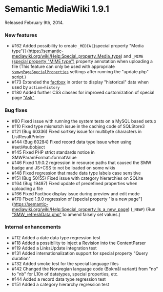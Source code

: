 # Semantic MediaWiki 1.9.1

Released February 9th, 2014.

### New features

* #162 Added possibility to create `_MEDIA` [(special property "Media type")] (https://semantic-mediawiki.org/wiki/Help:Special_property_Media_type) and `_MIME`
[(special property "MIME type")](https://semantic-mediawiki.org/wiki/Help:Special_property_MIME_type)
property annotation when uploading a file (This feature can only be used with appropriate
[`$smwgPageSpecialProperties`](https://www.semantic-mediawiki.org/wiki/Help:$smwgPageSpecialProperties)
settings after running the "update.php" script.)
* #173 Extended the [factbox](https://semantic-mediawiki.org/wiki/Factbox#The_factbox) in
order to display "historical" data when used by `action=history`
* #180 Added further CSS classes for improved customization of special page
["Ask"](https://semantic-mediawiki.org/wiki/Help:Special:Ask)

### Bug fixes

* #80  Fixed issue with running the system tests on a MySQL based setup
* #110 Fixed type mismatch issue in the caching code of SQLStore3
* #121 (Bug 60336) Fixed sortkey issue for multibyte characters in ListResultPrinter
* #144 (Bug 60284) Fixed record data type issue when using #set/#subobject
* #145 Fixed PHP strict standards notice in SMWParamFormat::formatValue
* #146 Fixed 1.9.0.2 regression in resource paths that caused the SMW badge and JS+CSS to
not be loaded on some wikis
* #148 Fixed regression that made data type labels case sensitive
* #151 (Bug 50155) Fixed issue with category hierarchies on SQLite
* #164 (Bug 19487) Fixed update of predefined properties when uploading a file
* #166 Fixed Factbox display issue during preview and edit mode
* #170 Fixed 1.9.0 regression of [special property "Is a new page"]
(https://semantic-mediawiki.org/wiki/Help:Special_property_Is_a_new_page) (`_NEWP`)
(Run ["SMW_refreshData.php"](https://semantic-mediawiki.org/wiki/Help:SMW_refreshData.php)
to amend falsely set values.)

### Internal enhancements

* #112 Added a date data type regression test
* #118 Added a possibility to inject a Revision into the ContentParser
* #119 Added a LinksUpdate integration test
* #131 Added internationalization support for special property "Query duration"
* #132 Added smoke test for the special language files
* #142 Changed the Norwegian language code (Bokmål variant) from "no" to "nb" for
L10n of datatypes, special properties, etc.
* #144 Added a record data type regression test
* #151 Added a category hierarchy regression test
